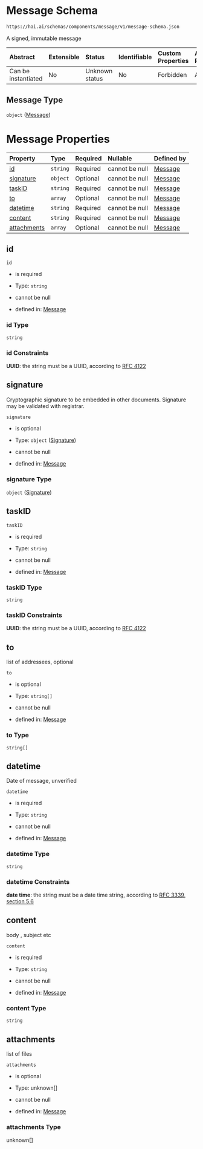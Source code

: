 # Message Schema

```txt
https://hai.ai/schemas/components/message/v1/message-schema.json
```

A signed, immutable message

| Abstract            | Extensible | Status         | Identifiable | Custom Properties | Additional Properties | Access Restrictions | Defined In                                                                                            |
| :------------------ | :--------- | :------------- | :----------- | :---------------- | :-------------------- | :------------------ | :---------------------------------------------------------------------------------------------------- |
| Can be instantiated | No         | Unknown status | No           | Forbidden         | Allowed               | none                | [message.schema.json](../../schemas/components/message/v1/message.schema.json "open original schema") |

## Message Type

`object` ([Message](message.md))

# Message Properties

| Property                    | Type     | Required | Nullable       | Defined by                                                                                                                               |
| :-------------------------- | :------- | :------- | :------------- | :--------------------------------------------------------------------------------------------------------------------------------------- |
| [id](#id)                   | `string` | Required | cannot be null | [Message](message-properties-id.md "https://hai.ai/schemas/components/message/v1/message-schema.json#/properties/id")                    |
| [signature](#signature)     | `object` | Optional | cannot be null | [Message](header-properties-signature-1.md "https://hai.ai/schemas/components/signature/v1/signature.schema.json#/properties/signature") |
| [taskID](#taskid)           | `string` | Required | cannot be null | [Message](message-properties-taskid.md "https://hai.ai/schemas/components/message/v1/message-schema.json#/properties/taskID")            |
| [to](#to)                   | `array`  | Optional | cannot be null | [Message](message-properties-to.md "https://hai.ai/schemas/components/message/v1/message-schema.json#/properties/to")                    |
| [datetime](#datetime)       | `string` | Required | cannot be null | [Message](message-properties-datetime.md "https://hai.ai/schemas/components/message/v1/message-schema.json#/properties/datetime")        |
| [content](#content)         | `string` | Required | cannot be null | [Message](message-properties-content.md "https://hai.ai/schemas/components/message/v1/message-schema.json#/properties/content")          |
| [attachments](#attachments) | `array`  | Optional | cannot be null | [Message](message-properties-attachments.md "https://hai.ai/schemas/components/message/v1/message-schema.json#/properties/attachments")  |

## id



`id`

*   is required

*   Type: `string`

*   cannot be null

*   defined in: [Message](message-properties-id.md "https://hai.ai/schemas/components/message/v1/message-schema.json#/properties/id")

### id Type

`string`

### id Constraints

**UUID**: the string must be a UUID, according to [RFC 4122](https://tools.ietf.org/html/rfc4122 "check the specification")

## signature

Cryptographic signature to be embedded in other documents. Signature may be validated with registrar.

`signature`

*   is optional

*   Type: `object` ([Signature](header-properties-signature-1.md))

*   cannot be null

*   defined in: [Message](header-properties-signature-1.md "https://hai.ai/schemas/components/signature/v1/signature.schema.json#/properties/signature")

### signature Type

`object` ([Signature](header-properties-signature-1.md))

## taskID



`taskID`

*   is required

*   Type: `string`

*   cannot be null

*   defined in: [Message](message-properties-taskid.md "https://hai.ai/schemas/components/message/v1/message-schema.json#/properties/taskID")

### taskID Type

`string`

### taskID Constraints

**UUID**: the string must be a UUID, according to [RFC 4122](https://tools.ietf.org/html/rfc4122 "check the specification")

## to

list of addressees, optional

`to`

*   is optional

*   Type: `string[]`

*   cannot be null

*   defined in: [Message](message-properties-to.md "https://hai.ai/schemas/components/message/v1/message-schema.json#/properties/to")

### to Type

`string[]`

## datetime

Date of message, unverified

`datetime`

*   is required

*   Type: `string`

*   cannot be null

*   defined in: [Message](message-properties-datetime.md "https://hai.ai/schemas/components/message/v1/message-schema.json#/properties/datetime")

### datetime Type

`string`

### datetime Constraints

**date time**: the string must be a date time string, according to [RFC 3339, section 5.6](https://tools.ietf.org/html/rfc3339 "check the specification")

## content

body , subject etc

`content`

*   is required

*   Type: `string`

*   cannot be null

*   defined in: [Message](message-properties-content.md "https://hai.ai/schemas/components/message/v1/message-schema.json#/properties/content")

### content Type

`string`

## attachments

list of files

`attachments`

*   is optional

*   Type: unknown\[]

*   cannot be null

*   defined in: [Message](message-properties-attachments.md "https://hai.ai/schemas/components/message/v1/message-schema.json#/properties/attachments")

### attachments Type

unknown\[]
